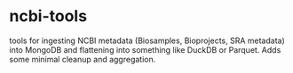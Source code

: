 # ncbi-tools
tools for ingesting NCBI metadata (Biosamples, Bioprojects, SRA metadata) into MongoDB and flattening into something like DuckDB or Parquet. Adds some minimal cleanup and aggregation.
